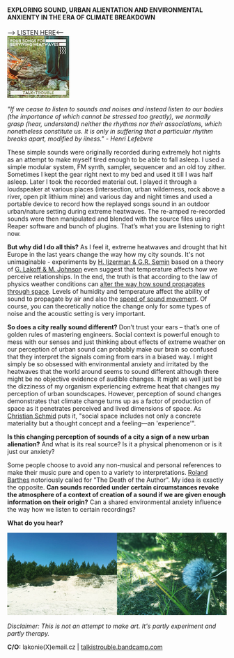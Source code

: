 #### EXPLORING SOUND, URBAN ALIENTATION AND ENVIRONMENTAL ANXIENTY IN THE ERA OF CLIMATE BREAKDOWN
--> [LISTEN HERE](https://talkistrouble.bandcamp.com)<--<br>
![cover](minicover.jpg) 

*"If we cease to listen to sounds and noises and instead listen to our bodies (the importance of which cannot be stressed too greatly), we normally grasp (hear, understand) neither the rhythms nor their associations, which nonetheless constitute us. It is only in suffering that a particular rhythm breaks apart, modified by ilness." - Henri Lefebvre*

These simple sounds were originally recorded during extremely hot nights as an attempt to make myself tired enough to be able to fall asleep. I used a simple modular system, FM synth, sampler, sequencer and an old toy zither. Sometimes I kept the gear right next to my bed and used it till I was half asleep. Later I took the recorded material out. I played it through a loudspeaker at various places (intersection, urban wilderness, rock above a river, open pit lithium mine) and various day and night times and used a portable device to record how the replayed songs sound in an outdoor urban/nature setting during extreme heatwaves. The re-amped re-recorded sounds were then manipulated and blended with the source files using Reaper software and bunch of plugins. That’s what you are listening to right now. 

**But why did I do all this?** As I feel it, extreme heatwaves and drought that hit Europe in the last years change the way how my city sounds. It's not unimaginable - experiments by [H. Ijzerman & G.R. Semin](https://www.jstor.org/stable/40575170?seq=1#page_scan_tab_contents) based on a theory of [G. Lakoff & M. Johnson](https://www.goodreads.com/book/show/31856.Philosophy_in_the_Flesh) even suggest that temperature affects how we perceive relationships. In the end, the truth is that according to the law of physics weather conditions can [alter the way how sound propagates through space](http://www.rane.com/pdf/eespeed.pdf). Levels of humidity and temperature affect the ability of sound to propagate by air and also the [speed of sound movement](http://www.sengpielaudio.com/calculator-airpressure.htm). Of course, you can theoretically notice the change only for some types of noise and the acoustic setting is very important. 

**So does a city really sound different?**  Don’t trust your ears – that’s one of golden rules of mastering engineers. Social context is powerful enough to mess with our senses and just thinking about effects of extreme weather on our perception of urban sound can probably make our brain so confused that they interpret the signals coming from ears in a biased way. I might simply be so obsessed with environmental anxiety and irritated by the heatwaves that the world around seems to sound different although there might be no objective evidence of audible changes. It might as well just be the dizziness of my organism experiencing extreme heat that changes my perception of urban soundscapes. However, perception of sound changes demonstrates that climate change turns up as a factor of production of space as it penetrates perceived and lived dimensions of space. As [Christian Schmid](http://www.mom.arq.ufmg.br/mom/babel/textos/lefebvre_space_everyday.pdf) puts it, "social space includes not only a concrete materiality but a thought concept and a feeling—an 'experience'". 

**Is this changing perception of sounds of a city a sign of a new urban alienation?** And what is its real source? Is it a physical phenomenon or is it just our anxiety?

Some people choose to avoid any non-musical and personal references to make their music pure and open to a variety to interpretations. [Roland Barthes](http://www.tbook.constantvzw.org/wp-content/death_authorbarthes.pdf) notoriously called for "The Death of the Author". My idea is exactly the opposite. **Can sounds recorded under certain circumstances revoke the atmosphere of a context of creation of a sound if we are given enough information on their origin?** Can a shared environmental anxiety influence the way how we listen to certain recordings?  

**What do you hear?**

![image](sites.jpg)

*Disclaimer: This is not an attempt to make art. It's partly experiment and partly therapy.*

**C/O:**
lakonie(X)email.cz | [talkistrouble.bandcamp.com](https://talkistrouble.bandcamp.com)



